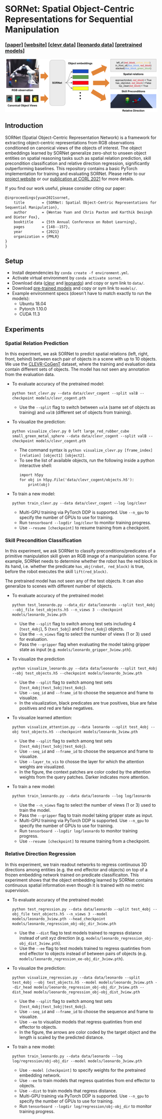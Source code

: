 # SORNet: Spatial Object-Centric Representations for Sequential Manipulation
### [[paper]](https://arxiv.org/abs/2109.03891) [[website]](https://wentaoyuan.github.io/sornet) [[clevr data]](https://drive.google.com/drive/folders/1Shgm4IjBYyupu7376uzcs9X7rArm10ui) [[leonardo data]](https://drive.google.com/drive/folders/1YsYkvSTM8rqkyPAmEnbmwu6J6_R4qq2V) [[pretrained models]](https://drive.google.com/drive/folders/1kXPBnQI46VxQfAEqoaCeFLZfRn8HH3at)
![teaser](figures/teaser.png)

## Introduction
SORNet (Spatial Object-Centric Representation Network) is a framework for extracting object-centric representations from RGB observations conditioned on canonical views of the objects of interest. The object embeddings learned by SORNet generalize zero-shot to unseen object entities on spatial reasoning tasks such as spatial relation prediction, skill precondition classification and relative direction regression, significantly outperforming baselines. This repository contains a basic PyTorch implementation for training and evaluating SORNet. Please refer to our [project website](https://wentaoyuan.github.io/sornet) or our [publication at CORL 2021](https://arxiv.org/abs/2109.03891) for more details.

If you find our work useful, please consider citing our paper:
```
@inproceedings{yuan2021sornet,
    title        = {SORNet: Spatial Object-Centric Representations for Sequential Manipulation},
    author       = {Wentao Yuan and Chris Paxton and Karthik Desingh and Dieter Fox},
    booktitle    = {5th Annual Conference on Robot Learning},
    pages        = {148--157},
    year         = {2021}
    organization = {PMLR}
}
}
```

## Setup
- Install dependencies by `conda create -f environment.yml`.
- Activate virtual environment by `conda activate sornet`.
- Download data ([clevr](https://drive.google.com/drive/folders/1Shgm4IjBYyupu7376uzcs9X7rArm10ui) and [leonardo](https://drive.google.com/drive/folders/1YsYkvSTM8rqkyPAmEnbmwu6J6_R4qq2V)) and copy or sym link to `data/`.
- Download [pre-trained models](https://drive.google.com/drive/folders/1kXPBnQI46VxQfAEqoaCeFLZfRn8HH3at) and copy or sym link to `models/`.
- Example environment specs (doesn't have to match exactly to run the models):
    - Ubuntu 18.04
    - Pytorch 1.10.0
    - CUDA 11.3

## Experiments
### Spatial Relation Prediction
In this experiment, we ask SORNet to predict spatial relations (left, right, front, behind) between each pair of objects in a scene with up to 10 objects. We use the [CLEVR-CoGenT](https://cs.stanford.edu/people/jcjohns/clevr) dataset, where the training and evaluation data contain different sets of objects. The model has not seen any annotation from the evaluation data.

- To evaluate accuracy of the pretrained model:
    ```
    python test_clevr.py --data data/clevr_cogent --split valB --checkpoint models/clevr_cogent.pth
    ```
    - Use the `--split` flag to switch between `valA` (same set of objects as training) and `valB` (different set of objects from training).

- To visualize the prediction:
    ```
    python visualize_clevr.py 0 left large_red_rubber_cube small_green_metal_sphere --data data/clevr_cogent --split valB --checkpoint models/clevr_cogent.pth
    ```
    - The command syntax is `python visualize_clevr.py [frame_index] [relation] [object1] [object2]`.
    - To see the list of available objects, run the following inside a python interactive shell:
        ```
        import h5py             
        for obj in h5py.File('data/clevr_cogent/objects.h5'):
            print(obj)
        ```

- To train a new model:
    ```
    python train_clevr.py --data data/clevr_cogent --log log/clevr
    ```
    - Multi-GPU training via PyTorch DDP is supported. Use `--n_gpu` to specify the number of GPUs to use for training.
    - Run `tensorboard --logdir log/clevr` to monitor training progress.
    - Use `--resume [checkpoint]` to resume training from a checkpoint.

### Skill Precondition Classification
In this experiment, we ask SORNet to classify preconditions/predicates of a primitive manipulation skill given an RGB image of a manipulation scene. For example, SORNet needs to determine whether the robot has the red block in its hand, i.e. whether the predicate `has_obj(robot, red_block)` is true, before the robot executes the skill `lift(red_block)`.

The pretrained model has not seen any of the test objects. It can also generalize to scenes with different number of objects.

- To evaluate accuracy of the pretrained model:
    ```
    python test_leonardo.py --data_dir data/leonardo --split test_4obj --obj_file test_objects.h5 --n_views 3 --checkpoint models/leonardo_3view.pth
    ```
    - Use the `--split` flag to switch among test sets including 4 (`test_4obj`), 5 (`test_5obj`) and 6 (`test_6obj`) objects.
    - Use the `--n_views` flag to select the number of views (1 or 3) used for evaluation.
    - Pass the `--gripper` flag when evaluating the model taking gripper state as input (e.g. `models/leonardo_gripper_3view.pth`).

- To visualize the prediction
    ```
    python visualize_leonardo.py --data data/leonardo --split test_4obj --obj test_objects.h5 --checkpoint models/leonardo_3view.pth
    ```
    - Use the `--split` flag to switch among test sets (`test_4obj|test_5obj|test_6obj`).
    - Use `--seq_id` and `--frame_id` to choose the sequence and frame to visualize.
    - In the visualization, black predicates are true positives, blue are false positives and red are false negatives.

- To visualize learned attention:
    ```
    python visualize_attention.py --data leonardo --split test_4obj --obj test_objects.h5 --checkpoint models/leonardo_3view.pth
    ```
    - Use the `--split` flag to switch among test sets (`test_4obj|test_5obj|test_6obj`).
    - Use `--seq_id` and `--frame_id` to choose the sequence and frame to visualize.
    - Use `--layer_to_vis` to chosse the layer for which the attention weights are visualized.
    - In the figure, the context patches are color coded by the attention weights from the query patches. Darker indicates more attention.

- To train a new model:
    ```
    python train_leonardo.py --data data/leonardo --log log/leonardo
    ```
    - Use the `--n_views` flag to select the number of views (1 or 3) used to train the model.
    - Pass the `--gripper` flag to train model taking gripper state as input.
    - Multi-GPU training via PyTorch DDP is supported. Use `--n_gpu` to specify the number of GPUs to use for training.
    - Run `tensorboard --logdir log/leonardo` to monitor training progress.
    - Use `--resume [checkpoint]` to resume training from a checkpoint.

### Relative Direction Regression
In this experiment, we train readout networks to regress continuous 3D directions among entities (e.g. the end effector and objects) on top of a frozen embedding network trained on predicate classificaiton. This experiment shows that the object embedding learned by SORNet contains continuous spatial information even though it is trained with no metric supervision.

- To evaluate accuracy of the pretrained model:
    ```
    python test_regression.py --data data/leonardo --split test_4obj --obj_file test_objects.h5 --n_views 3 --model models/leonardo_3view.pth --head_checkpoint models/leonardo_regression_obj-obj_dir_3view.pth
    ```
    - Use the `--dist` flag to test models trained to regress distance instead of unit xyz direction (e.g. `models/leonardo_regression_obj-obj_dist_3view.pth`).
    - Use the `--ee` flag to test models trained to regress quatinties from end effector to objects instead of between pairs of objects (e.g. `models/leonardo_regression_ee-obj_dir_3view.pth`).

- To visualize the prediction:
    ```
    python visualize_regression.py --data data/leonardo --split test_4obj --obj test_objects.h5 --model models/leonardo_3view.pth --dir_head models/leonardo_regression_obj-obj_dir_3view.pth --dist_head models/leonardo_regression_obj-obj_dist_3view.pth
    ```
    - Use the `--split` flag to switch among test sets (`test_4obj|test_5obj|test_6obj`).
    - Use `--seq_id` and `--frame_id` to choose the sequence and frame to visualize.
    - Use `--ee` to visualize models that regress quatinties from end effector to objects.
    - In the figure, the arrows are color coded by the target object and the length is scaled by the predicted distance.

- To train a new model:
    ```
    python train_leonardo.py --data data/leonardo --log log/regression/obj-obj_dir --model models/leonardo_3view.pth
    ```
    - Use `--model [checkpoint]` to specify weights for the pretrained embedding network.
    - Use `--ee` to train models that regress quatinties from end effector to objects.
    - Use `--dist` to train models that regress distance.
    - Multi-GPU training via PyTorch DDP is supported. Use `--n_gpu` to specify the number of GPUs to use for training.
    - Run `tensorboard --logdir log/regression/obj-obj_dir` to monitor training progress.
